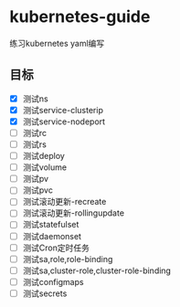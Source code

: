 # kubernetes-guide
练习kubernetes yaml编写


## 目标
- [x] 测试ns
- [x] 测试service-clusterip
- [x] 测试service-nodeport
- [ ] 测试rc
- [ ] 测试rs
- [ ] 测试deploy
- [ ] 测试volume
- [ ] 测试pv
- [ ] 测试pvc
- [ ] 测试滚动更新-recreate
- [ ] 测试滚动更新-rollingupdate
- [ ] 测试statefulset
- [ ] 测试daemonset
- [ ] 测试Cron定时任务
- [ ] 测试sa,role,role-binding
- [ ] 测试sa,cluster-role,cluster-role-binding
- [ ] 测试configmaps
- [ ] 测试secrets